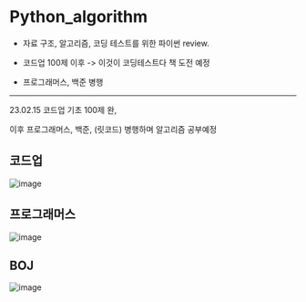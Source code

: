 # Python_algorithm


- 자료 구조, 알고리즘, 코딩 테스트를 위한 파이썬 review. 

- 코드업 100제 이후 -> 이것이 코딩테스트다 책 도전 예정

- 프로그래머스, 백준 병행

--------------------------------------------------------------

23.02.15 코드업 기초 100제 완,

이후 프로그래머스, 백준, (릿코드) 병행하며 알고리즘 공부예정


## 코드업


![image](https://user-images.githubusercontent.com/68492786/219379233-c7e9739f-07a6-4bc7-a7e4-e69f8a2aa735.png)

## 프로그래머스


![image](https://user-images.githubusercontent.com/68492786/219379453-0e465d9f-d73d-49ba-bf14-70a49a474a5b.png)

## BOJ


![image](https://user-images.githubusercontent.com/68492786/219379931-a35fdacc-6074-4147-b851-e6076d10693e.png)

